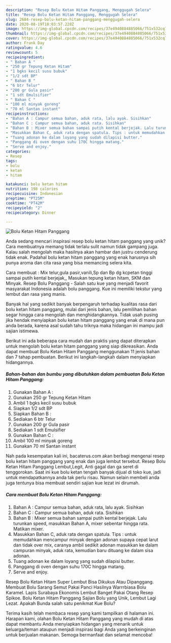 ```yaml
---
description: "Resep Bolu Ketan Hitam Panggang, Menggugah Selera"
title: "Resep Bolu Ketan Hitam Panggang, Menggugah Selera"
slug: 2684-resep-bolu-ketan-hitam-panggang-menggugah-selera
date: 2020-08-19T18:03:57.228Z
image: https://img-global.cpcdn.com/recipes/37e4940884885066/751x532cq70/bolu-ketan-hitam-panggang-foto-resep-utama.jpg
thumbnail: https://img-global.cpcdn.com/recipes/37e4940884885066/751x532cq70/bolu-ketan-hitam-panggang-foto-resep-utama.jpg
cover: https://img-global.cpcdn.com/recipes/37e4940884885066/751x532cq70/bolu-ketan-hitam-panggang-foto-resep-utama.jpg
author: Frank Day
ratingvalue: 4.6
reviewcount: 5
recipeingredient:
- " Bahan A "
- "250 gr Tepung Ketan Hitam"
- "1 bgks kecil susu bubuk"
- "1/2 sdt BP"
- " Bahan B "
- "6 btr Telur"
- "200 gr Gula pasir"
- "1 sdt Emulsifier"
- " Bahan C "
- "100 ml minyak goreng"
- "70 ml Santan instant"
recipeinstructions:
- "Bahan A : Campur semua bahan, aduk rata, lalu ayak. Sisihkan"
- "Bahan C : Campur semua bahan, aduk rata. Sisihkan"
- "Bahan B : Mixer semua bahan sampai putih kental berjejak. Lalu turunkan speed, masukkan Bahan A, mixer sebentar hingga rata. Matikan mixer."
- "Masukkan Bahan C, aduk rata dengan spatula. Tips : untuk memudahkan mencampur minyak dengan adonan supaya cepat larut dan tidak over mix, caranya ambil sedikit adonan masukkan ke dalam campuran minyak, aduk rata, kemudian baru dituang ke dalam sisa adonan."
- "Tuang adonan ke dalam loyang yang sudah dilapisi butter."
- "Panggang di oven dengan suhu 170C hingga matang."
- "Serve and enjoy."
categories:
- Resep
tags:
- bolu
- ketan
- hitam

katakunci: bolu ketan hitam 
nutrition: 198 calories
recipecuisine: Indonesian
preptime: "PT25M"
cooktime: "PT42M"
recipeyield: "2"
recipecategory: Dinner

---
```



![Bolu Ketan Hitam Panggang](https://img-global.cpcdn.com/recipes/37e4940884885066/751x532cq70/bolu-ketan-hitam-panggang-foto-resep-utama.jpg)

Anda sedang mencari inspirasi resep bolu ketan hitam panggang yang unik? Cara membuatnya memang tidak terlalu sulit namun tidak gampang juga. Kalau salah mengolah maka hasilnya akan hambar dan justru cenderung tidak enak. Padahal bolu ketan hitam panggang yang enak harusnya sih punya aroma dan cita rasa yang bisa memancing selera kita.

Cara membuat : Mix telur,gula pasir,vanili,Sp dan Bp dg kcpetan tinggi sampai putih kental berjejak,, Masukan tepung ketan hitam, SKM dan Minyak. Resep Bolu Panggang - Salah satu kue yang menjadi favorit masyarakat Indonesia adalah bolu panggang. Kue ini memiliki tekstur yang lembut dan rasa yang manis.

Banyak hal yang sedikit banyak berpengaruh terhadap kualitas rasa dari bolu ketan hitam panggang, mulai dari jenis bahan, lalu pemilihan bahan segar hingga cara mengolah dan menghidangkannya. Tidak usah pusing jika hendak menyiapkan bolu ketan hitam panggang yang enak di mana pun anda berada, karena asal sudah tahu triknya maka hidangan ini mampu jadi sajian istimewa.


Berikut ini ada beberapa cara mudah dan praktis yang dapat diterapkan untuk mengolah bolu ketan hitam panggang yang siap dikreasikan. Anda dapat membuat Bolu Ketan Hitam Panggang menggunakan 11 jenis bahan dan 7 tahap pembuatan. Berikut ini langkah-langkah dalam menyiapkan hidangannya.

<!--inarticleads1-->

##### Bahan-bahan dan bumbu yang dibutuhkan dalam pembuatan Bolu Ketan Hitam Panggang:

1. Gunakan  Bahan A :
1. Gunakan 250 gr Tepung Ketan Hitam
1. Ambil 1 bgks kecil susu bubuk
1. Siapkan 1/2 sdt BP
1. Siapkan  Bahan B :
1. Sediakan 6 btr Telur
1. Gunakan 200 gr Gula pasir
1. Sediakan 1 sdt Emulsifier
1. Gunakan  Bahan C :
1. Ambil 100 ml minyak goreng
1. Gunakan 70 ml Santan instant


Nah pada kesempatan kali ini, bacaterus.com akan berbagi mengenai resep bolu ketan hitam panggang yang enak dan juga lembut tersebut. Resep Bolu Ketan Hitam Panggang Lembut,Legit, Anti gagal dan ga seret di tenggorokan. Saat ini kue bolu ketan tengah banyak dijual di toko kue, jadi untuk mendapatkannya anda tak perlu risau. Namun selain membeli anda juga tentunya bisa membuat sendiri sajian kue lezat ini dirumah. 

<!--inarticleads2-->

##### Cara membuat Bolu Ketan Hitam Panggang:

1. Bahan A : Campur semua bahan, aduk rata, lalu ayak. Sisihkan
1. Bahan C : Campur semua bahan, aduk rata. Sisihkan
1. Bahan B : Mixer semua bahan sampai putih kental berjejak. Lalu turunkan speed, masukkan Bahan A, mixer sebentar hingga rata. Matikan mixer.
1. Masukkan Bahan C, aduk rata dengan spatula. Tips : untuk memudahkan mencampur minyak dengan adonan supaya cepat larut dan tidak over mix, caranya ambil sedikit adonan masukkan ke dalam campuran minyak, aduk rata, kemudian baru dituang ke dalam sisa adonan.
1. Tuang adonan ke dalam loyang yang sudah dilapisi butter.
1. Panggang di oven dengan suhu 170C hingga matang.
1. Serve and enjoy.


Resep Bolu Ketan Hitam Super Lembut Bisa Dikukus Atau Dipanggang. Membuat Bolu Sarang Semut Pakai Panci Hasilnya Warrrbiasa Bolu Karamel. Lapis Surabaya Ekonomis Lembut Banget Pakai Otang Resep Spikoe. Bolu Ketan Hitam Panggang Sajian Bolu yang Unik, Lembut Lagi Lezat. Apakah Bunda salah satu penikmat Kue Bolu? 

Terima kasih telah membaca resep yang kami tampilkan di halaman ini. Harapan kami, olahan Bolu Ketan Hitam Panggang yang mudah di atas dapat membantu Anda menyiapkan hidangan yang menarik untuk keluarga/teman ataupun menjadi inspirasi bagi Anda yang berkeinginan untuk berjualan makanan. Semoga bermanfaat dan selamat mencoba!
